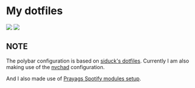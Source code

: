 # My dotfiles

<img src="https://i.imgur.com/RDYYCIx.png"></img> 
<img src="https://i.imgur.com/AhoCVjb.png"></img>

## NOTE 
The polybar configuration is based on [siduck's dotfiles](https://github.com/siduck/dotfiles). Currently I am also making use of the [nvchad](https://github.com/NvChad/NvChad) configuration. 

And I also made use of [Prayags Spotify modules setup](https://github.com/PrayagS/polybar-spotify).
